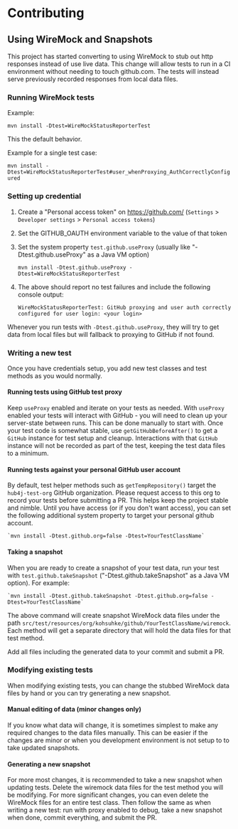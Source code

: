 # Contributing

## Using WireMock and Snapshots

This project has started converting to using WireMock to stub out http responses instead of use live data.
This change will allow tests to run in a CI environment without needing to touch github.com.
The tests will instead serve previously recorded responses from local data files.

### Running WireMock tests

Example:

`mvn install -Dtest=WireMockStatusReporterTest`

This the default behavior.

Example for a single test case:

`mvn install -Dtest=WireMockStatusReporterTest#user_whenProxying_AuthCorrectlyConfigured`


### Setting up credential

1. Create a "Personal access token" on https://github.com/ (`Settings` > `Developer settings` > `Personal access tokens`)
2. Set the GITHUB_OAUTH environment variable to the value of that token
3. Set the system property `test.github.useProxy` (usually like "-Dtest.github.useProxy" as a Java VM option)

    `mvn install -Dtest.github.useProxy -Dtest=WireMockStatusReporterTest`

4. The above should report no test failures and include the following console output:

    `WireMockStatusReporterTest: GitHub proxying and user auth correctly configured for user login: <your login>`

Whenever you run tests with `-Dtest.github.useProxy`, they will try to get data from local files but will fallback to proxying to GitHub if not found.

### Writing a new test

Once you have credentials setup, you add new test classes and test methods as you would normally.

#### Running tests using GitHub test proxy

Keep `useProxy` enabled and iterate on your tests as needed. With `useProxy` enabled your tests will interact with 
GitHub - you will need to clean up your server-state between runs. This can be done manually to start with.
Once your test code is somewhat stable, use `getGitHubBeforeAfter()` to get a `GitHub` instance for test setup and cleanup.
Interactions with that `GitHub` instance will not be recorded as part of the test, keeping the test data files to a minimum. 

#### Running tests against your personal GitHub user account

By default, test helper methods such as `getTempRepository()` target the `hub4j-test-org` GitHub organization.
Please request access to this org to record your tests before submitting a PR.  This helps keep the project stable and nimble.
Until you have access (or if you don't want access), you can set the following additional system property to target 
your personal github account.

    `mvn install -Dtest.github.org=false -Dtest=YourTestClassName`

#### Taking a snapshot 

When you are ready to create a snapshot of your test data, run your test with `test.github.takeSnapshot`  ("-Dtest.github.takeSnapshot" as 
a Java VM option). For example:

    `mvn install -Dtest.github.takeSnapshot -Dtest.github.org=false -Dtest=YourTestClassName`

The above command will create snapshot WireMock data files under the path `src/test/resources/org/kohsuhke/github/YourTestClassName/wiremock`.
Each method will get a separate directory that will hold the data files for that test method.

Add all files including the generated data to your commit and submit a PR.

### Modifying existing tests

When modifying existing tests, you can change the stubbed WireMock data files by hand or you can try generating a new snapshot.

#### Manual editing of data (minor changes only)

If you know what data will change, it is sometimes simplest to make any required changes to the data files manually.
This can be easier if the changes are minor or when you development environment is not setup to to take updated snapshots.

#### Generating a new snapshot

For more most changes, it is recommended to take a new snapshot when updating tests.
Delete the wiremock data files for the test method you will be modifying.
For more significant changes, you can even delete the WireMock files for an entire test class.
Then follow the same as when writing a new test: run with proxy enabled to debug, take a new snapshot when done, commit everything, and submit the PR.
